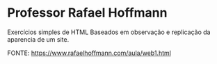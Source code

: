 # Professor Rafael Hoffmann
 Exercícios  simples de HTML Baseados em observação  e replicação da aparencia de um site.
 
 FONTE: https://www.rafaelhoffmann.com/aula/web1.html
 
 
 
 
